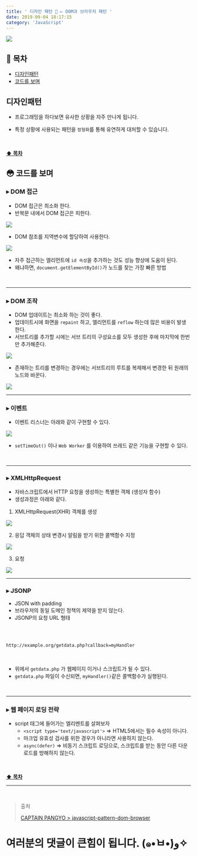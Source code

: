 ```yaml
---
title: ' 디자인 패턴 💠 ▻ DOM과 브라우저 패턴 '
date: 2019-09-04 18:17:15
category: 'JavaScript'
---
```


![](./images/design-pattern/logo.jpg)

## **💎 목차**

- [디자인패턴](#-디자인패턴)
- [코드를 보며](#-코드를-보며)

## **디자인패턴**

- 프로그래밍을 하다보면 유사한 상황을 자주 만나게 됩니다.

- 특정 상황에 사용되는 패턴을 `정형화`를 통해 유연하게 대처할 수 있습니다.

<br />

**[⬆ 목차](#-목차)**

## **😳 코드를 보며**

### ▸ DOM 접근

- DOM 접근은 최소화 한다.
- 반복문 내에서 DOM 접근은 피한다.

![](./images/design-pattern/3/1.png)
<br />

- DOM 참조를 지역변수에 할당하여 사용한다.

![](./images/design-pattern/3/2.png)
<br />

- 자주 접근하는 엘리먼트에 `id 속성`을 추가하는 것도 성능 향상에 도움이 된다.
- 왜냐하면, `document.getElementById()`가 노드를 찾는 가장 빠른 방법

<br />

---

### ▸ DOM 조작

- DOM 업데이트는 최소화 하는 것이 좋다.
- 업데이트시에 화면을 `repaint` 하고, 엘리먼트를 `reflow` 하는데 많은 비용이 발생한다.
- 서브트리를 추가할 시에는 서브 트리의 구성요소를 모두 생성한 후에 마지막에 한번만 추가해준다.

![](./images/design-pattern/3/3.png)
<br />

- 존재하는 트리를 변경하는 경우에는 서브트리의 루트를 복제해서 변경한 뒤 원래의 노드와 바꾼다.

![](./images/design-pattern/3/4.png)
<br />

---

### ▸ 이벤트

- 이벤트 리스너는 아래와 같이 구현할 수 있다.

![](./images/design-pattern/3/5.png)
<br />

- `setTimeOut()` 이나 `Web Worker` 를 이용하여 쓰레드 같은 기능을 구현할 수 있다.

<br />

---

### ▸ XMLHttpRequest

- 자바스크립트에서 HTTP 요청을 생성하는 특별한 객체 (생성자 함수)
- 생성과정은 아래와 같다.

1. XMLHttpRequest(XHR) 객체를 생성

![](./images/design-pattern/3/6.png)
<br />

2. 응답 객체의 상태 변경시 알림을 받기 위한 콜백함수 지정

![](./images/design-pattern/3/7.png)
<br />

3. 요청

![](./images/design-pattern/3/8.png)
<br />

---

### ▸ JSONP

- JSON with padding
- 브라우저의 동일 도메인 정책의 제약을 받지 않는다.
- JSONP의 요청 URL 형태

<br />

```sh

http://example.org/getdata.php?callback=myHandler

```

<br />

- 위에서 `getdata.php` 가 웹페이지 이거나 스크립트가 될 수 있다.
- `getdata.php` 파일이 수신되면, `myHandler()`같은 콜백함수가 실행된다.

<br />

---

### ▸ 웹 페이지 로딩 전략

- script 태그에 들어가는 엘리멘트를 살펴보자
  - `<script type='text/javascript'>` => HTML5에서는 필수 속성이 아니다.
  - 마크업 유효성 검사를 위한 경우가 아니라면 사용하지 않는다.
  - `async(defer)` => 비동기 스크립트 로딩으로, 스크립트를 받는 동안 다른 다운로드를 방해하지 않는다.

<br />

**[⬆ 목차](#-목차)**

---

<br />

> 출처
>
> <a href="https://joshua1988.github.io/web-development/javascript/javascript-pattern-dom-browser/" target="_blank">CAPTAIN PANGYO > javascript-pattern-dom-browser</a>

# 여러분의 댓글이 큰힘이 됩니다. (๑•̀ㅂ•́)و✧
